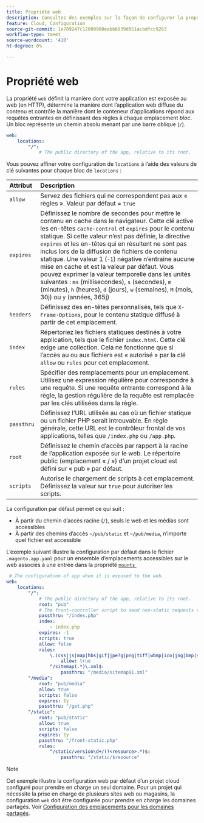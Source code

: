 ```yaml
---
title: Propriété web
description: Consultez des exemples sur la façon de configurer la propriété web dans le fichier  [!DNL Commerce]  configuration de l’application .
feature: Cloud, Configuration
source-git-commit: 1e789247c12009908eabb6039d951acbdfcc9263
workflow-type: tm+mt
source-wordcount: '410'
ht-degree: 0%

---
```


# Propriété web

La propriété `web` définit la manière dont votre application est exposée au web (en HTTP), détermine la manière dont l’application web diffuse du contenu et contrôle la manière dont le conteneur d’applications répond aux requêtes entrantes en définissant des règles à chaque emplacement _bloc_. Un bloc représente un chemin absolu menant par une barre oblique (`/`).

```yaml
web:
    locations:
        "/":
            # The public directory of the app, relative to its root.
```

Vous pouvez affiner votre configuration de `locations` à l’aide des valeurs de clé suivantes pour chaque bloc de `locations` :

| Attribut | Description |
| :--- | :--- |
| `allow` | Servez des fichiers qui ne correspondent pas aux « règles ». Valeur par défaut = `true` |
| `expires` | Définissez le nombre de secondes pour mettre le contenu en cache dans le navigateur. Cette clé active les en-têtes `cache-control` et `expires` pour le contenu statique. Si cette valeur n’est pas définie, la directive `expires` et les en-têtes qui en résultent ne sont pas inclus lors de la diffusion de fichiers de contenu statique. Une valeur 1 (`-1`) négative n’entraîne aucune mise en cache et est la valeur par défaut. Vous pouvez exprimer la valeur temporelle dans les unités suivantes : `ms` (millisecondes), `s` (secondes), `m` (minutes), `h` (heures), `d` (jours), `w` (semaines), `M` (mois, 30j) ou `y` (années, 365j) |
| `headers` | Définissez des en-têtes personnalisés, tels que `X-Frame-Options`, pour le contenu statique diffusé à partir de cet emplacement. |
| `index` | Répertoriez les fichiers statiques destinés à votre application, tels que le fichier `index.html`. Cette clé exige une collection. Cela ne fonctionne que si l’accès au ou aux fichiers est « autorisé » par la clé `allow` ou `rules` pour cet emplacement. |
| `rules` | Spécifier des remplacements pour un emplacement. Utilisez une expression régulière pour correspondre à une requête. Si une requête entrante correspond à la règle, la gestion régulière de la requête est remplacée par les clés utilisées dans la règle. |
| `passthru` | Définissez l’URL utilisée au cas où un fichier statique ou un fichier PHP serait introuvable. En règle générale, cette URL est le contrôleur frontal de vos applications, telles que `/index.php` ou `/app.php`. |
| `root` | Définissez le chemin d’accès par rapport à la racine de l’application exposée sur le web. Le répertoire public (emplacement « / ») d’un projet cloud est défini sur « pub » par défaut. |
| `scripts` | Autorise le chargement de scripts à cet emplacement. Définissez la valeur sur `true` pour autoriser les scripts. |

La configuration par défaut permet ce qui suit :

- À partir du chemin d’accès racine (`/`), seuls le web et les médias sont accessibles
- À partir des chemins d’accès `~/pub/static` et `~/pub/media`, n’importe quel fichier est accessible

L’exemple suivant illustre la configuration par défaut dans le fichier `.magento.app.yaml` pour un ensemble d’emplacements accessibles sur le web associés à une entrée dans la propriété [`mounts` &#x200B;](properties.md#mounts)

```yaml
 # The configuration of app when it is exposed to the web.
web:
    locations:
        "/":
            # The public directory of the app, relative to its root.
            root: "pub"
            # The front-controller script to send non-static requests to.
            passthru: "/index.php"
            index:
                - index.php
            expires: -1
            scripts: true
            allow: false
            rules:
                \.(css|js|map|hbs|gif|jpe?g|png|tiff|wbmp|ico|jng|bmp|svgz|midi?|mp?ga|mp2|mp3|m4a|ra|weba|3gpp?|mp4|mpe?g|mpe|ogv|mov|webm|flv|mng|asx|asf|wmv|avi|ogx|swf|jar|ttf|eot|woff|otf|html?)$:
                    allow: true
                ^/sitemap(.*)\.xml$:
                    passthru: "/media/sitemap$1.xml"
        "/media":
            root: "pub/media"
            allow: true
            scripts: false
            expires: 1y
            passthru: "/get.php"
        "/static":
            root: "pub/static"
            allow: true
            scripts: false
            expires: 1y
            passthru: "/front-static.php"
            rules:
                ^/static/version\d+/(?<resource>.*)$:
                    passthru: "/static/$resource"
```

>[!NOTE]
>
>Cet exemple illustre la configuration web par défaut d’un projet cloud configuré pour prendre en charge un seul domaine. Pour un projet qui nécessite la prise en charge de plusieurs sites web ou magasins, la configuration `web` doit être configurée pour prendre en charge les domaines partagés. Voir [Configuration des emplacements pour les domaines partagés](../store/multiple-sites.md#configure-locations-for-shared-domains).
